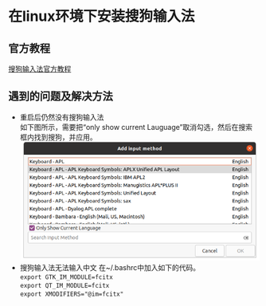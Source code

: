 # 在linux环境下安装搜狗输入法  
## 官方教程  
[搜狗输入法官方教程](https://shurufa.sogou.com/linux/guide)  
## 遇到的问题及解决方法  
- 重启后仍然没有搜狗输入法  
如下图所示，需要把“only show current Lauguage”取消勾选，然后在搜索框内找到搜狗，并应用。  
![fcitx未应用搜狗](../image/sougou1.png)  
- 搜狗输入法无法输入中文
在~/.bashrc中加入如下的代码。  
`export GTK_IM_MODULE=fcitx`  
`export QT_IM_MODULE=fcitx`  
`export XMODIFIERS="@im=fcitx"`
